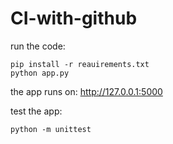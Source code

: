 # CI-with-github

run the code:
```
pip install -r reauirements.txt
python app.py
```

the app runs on: http://127.0.0.1:5000

test the app:
```
python -m unittest 
```
